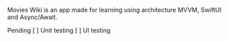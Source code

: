 Movies Wiki is an app made for learning using architecture MVVM, SwiftUI and Async/Await.

Pending
[ ] Unit testing
[ ] UI testing
